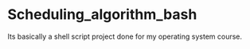 # Scheduling_algorithm_bash
Its basically a shell script project done for my operating system course.
